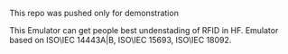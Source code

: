 This repo was pushed only for demonstration

This Emulator can get people best undenstading of RFID in HF. Emulator based on ISO\IEC 14443A|B, ISO\IEC 15693, ISO\IEC 18092. 
